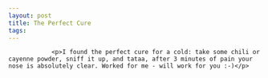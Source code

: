 ```yaml
---
layout: post
title: The Perfect Cure
tags:
---
```



                <p>I found the perfect cure for a cold: take some chili or cayenne powder, sniff it up, and tataa, after 3 minutes of pain your nose is absolutely clear. Worked for me - will work for you :-)</p>
